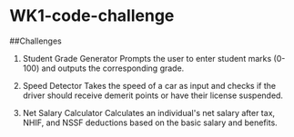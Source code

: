 # WK1-code-challenge

 ##Challenges

1. Student Grade Generator 
   Prompts the user to enter student marks (0-100) and outputs the corresponding grade.

2. Speed Detector
   Takes the speed of a car as input and checks if the driver should receive demerit points or have their license suspended.

3. Net Salary Calculator
   Calculates an individual's net salary after tax, NHIF, and NSSF deductions based on the basic salary and benefits.

